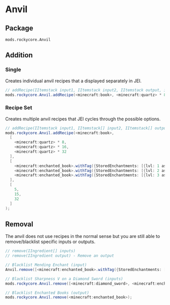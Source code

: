 # Anvil

## Package

`mods.rockycore.Anvil`

## Addition

### Single

Creates individual anvil recipes that a displayed separately in JEI.

```java
// addRecipe(IItemstack input1, IItemstack input2, IItemstack output, int exp-cost);
mods.rockycore.Anvil.addRecipe(<minecraft:book>, <minecraft:quartz> * 8, <minecraft:enchanted_book>.withTag({StoredEnchantments: [{lvl: 1 as short, id: 16 as short}]}), 5);
```

### Recipe Set

Creates multiple anvil recipes that JEI cycles through the possible options.

```java
// addRecipe(IItemstack input1, IItemstack[] input2, IItemstack[] output, int[] exp-cost);
mods.rockycore.Anvil.addRecipe(<minecraft:book>,
  [
    <minecraft:quartz> * 8,
    <minecraft:quartz> * 16,
    <minecraft:quartz> * 32
  ],
  [
    <minecraft:enchanted_book>.withTag({StoredEnchantments: [{lvl: 1 as short, id: 16 as short}]}),
    <minecraft:enchanted_book>.withTag({StoredEnchantments: [{lvl: 2 as short, id: 16 as short}]}),
    <minecraft:enchanted_book>.withTag({StoredEnchantments: [{lvl: 3 as short, id: 16 as short}]})
  ],
  [
    5,
    15,
    32
  ]
);
```

## Removal

The anvil does not use recipes in the normal sense but you are still able to remove/blacklist specific inputs or outputs.

```java
// remove(IIngredient[] inputs)
// remove(IIngredient output) - Remove an output

// Blacklist Mending Enchant (input)
Anvil.remove([<minecraft:enchanted_book>.withTag({StoredEnchantments: [{lvl: 1 as short, id: 70 as short}]})]);

// Blacklist Sharpness V on a Diamond Sword (inputs)
mods.rockycore.Anvil.remove([<minecraft:diamond_sword>, <minecraft:enchanted_book>.withTag({StoredEnchantments: [{lvl: 5 as short, id: 16 as short}]})]);

// Blacklist Enchanted Books (output)
mods.rockycore.Anvil.remove(<minecraft:enchanted_book>);
```
